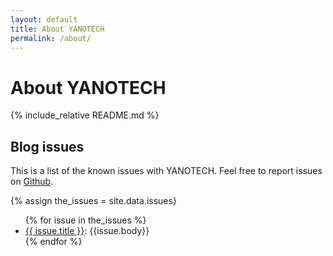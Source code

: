 ```yaml
---
layout: default
title: About YANOTECH
permalink: /about/
---
```


# About YANOTECH
{% include_relative README.md %}
## Blog issues

This is a list of the known issues with YANOTECH. Feel free to report issues on [Github][yanotech-issues].

[yanotech-issues]: https://github.com/juandesant/YANOTECH/issues "Issues on YANOTECH repository."

{% assign the_issues = site.data.issues}
<ul>
{% for issue in the_issues %}
  <li><a href="{{issue.url}}">{{ issue.title }}</a>: {{issue.body}}</li>
{% endfor %}
</ul>